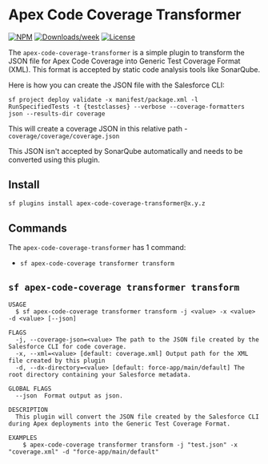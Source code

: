 # Apex Code Coverage Transformer

[![NPM](https://img.shields.io/npm/v/apex-code-coverage-transformer.svg?label=apex-code-coverage-transformer)](https://www.npmjs.com/package/apex-code-coverage-transformer) [![Downloads/week](https://img.shields.io/npm/dw/apex-code-coverage-transformer.svg)](https://npmjs.org/package/apex-code-coverage-transformer) [![License](https://img.shields.io/badge/License-BSD%203--Clause-brightgreen.svg)](https://raw.githubusercontent.com/salesforcecli/apex-code-coverage-transformer/main/LICENSE.txt)

The `apex-code-coverage-transformer` is a simple plugin to transform the JSON file for Apex Code Coverage into Generic Test Coverage Format (XML). This format is accepted by static code analysis tools like SonarQube.

Here is how you can create the JSON file with the Salesforce CLI:

```
sf project deploy validate -x manifest/package.xml -l RunSpecifiedTests -t {testclasses} --verbose --coverage-formatters json --results-dir coverage
```

This will create a coverage JSON in this relative path - `coverage/coverage/coverage.json`

This JSON isn't accepted by SonarQube automatically and needs to be converted using this plugin.

## Install

```bash
sf plugins install apex-code-coverage-transformer@x.y.z
```

## Commands

The `apex-code-coverage-transformer` has 1 command:

- `sf apex-code-coverage transformer transform`

## `sf apex-code-coverage transformer transform`

```
USAGE
  $ sf apex-code-coverage transformer transform -j <value> -x <value> -d <value> [--json]

FLAGS
  -j, --coverage-json=<value> The path to the JSON file created by the Salesforce CLI for code coverage.
  -x, --xml=<value> [default: coverage.xml] Output path for the XML file created by this plugin
  -d, --dx-directory=<value> [default: force-app/main/default] The root directory containing your Salesforce metadata.

GLOBAL FLAGS
  --json  Format output as json.

DESCRIPTION
  This plugin will convert the JSON file created by the Salesforce CLI during Apex deployments into the Generic Test Coverage Format.

EXAMPLES
    $ apex-code-coverage transformer transform -j "test.json" -x "coverage.xml" -d "force-app/main/default"
```
